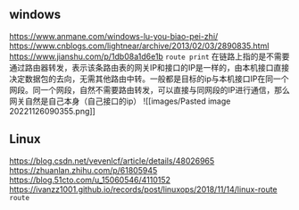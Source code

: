 ## windows

https://www.anmane.com/windows-lu-you-biao-pei-zhi/
https://www.cnblogs.com/lightnear/archive/2013/02/03/2890835.html
https://www.jianshu.com/p/1db08a1d6e1b
 `route print`
在链路上指的是不需要通过路由器转发，表示该条路由表的网关IP和接口的IP是一样的，由本机接口直接决定数据包的去向，无需其他路由中转。一般都是目标的ip与本机接口IP在同一个网段。同一个网段，自然不需要路由转发，可以直接与同网段的IP进行通信，那么网关自然是自己本身（自己接口的ip）
 ![[images/Pasted image 20221126090355.png]]

## Linux

https://blog.csdn.net/vevenlcf/article/details/48026965
https://zhuanlan.zhihu.com/p/61805945
https://blog.51cto.com/u_15060546/4110152
https://ivanzz1001.github.io/records/post/linuxops/2018/11/14/linux-route
`route`
